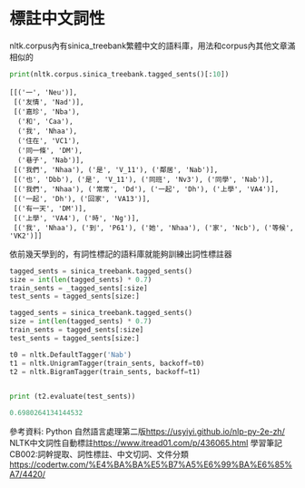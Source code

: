 標註中文詞性
==
nltk.corpus內有sinica_treebank繁體中文的語料庫，用法和corpus內其他文章滿相似的

```python
print(nltk.corpus.sinica_treebank.tagged_sents()[:10])
```
```
[[('一', 'Neu')],
 [('友情', 'Nad')],
 [('嘉珍', 'Nba'),
  ('和', 'Caa'),
  ('我', 'Nhaa'),
  ('住在', 'VC1'),
  ('同一條', 'DM'),
  ('巷子', 'Nab')],
 [('我們', 'Nhaa'), ('是', 'V_11'), ('鄰居', 'Nab')],
 [('也', 'Dbb'), ('是', 'V_11'), ('同班', 'Nv3'), ('同學', 'Nab')],
 [('我們', 'Nhaa'), ('常常', 'Dd'), ('一起', 'Dh'), ('上學', 'VA4')],
 [('一起', 'Dh'), ('回家', 'VA13')],
 [('有一天', 'DM')],
 [('上學', 'VA4'), ('時', 'Ng')],
 [('我', 'Nhaa'), ('到', 'P61'), ('她', 'Nhaa'), ('家', 'Ncb'), ('等候', 'VK2')]]
```

依前幾天學到的，有詞性標記的語料庫就能夠訓練出詞性標註器
```python
tagged_sents = sinica_treebank.tagged_sents()
size = int(len(tagged_sents) * 0.7)
train_sents = _tagged_sents[:size]	
test_sents = tagged_sents[size:]	

tagged_sents = sinica_treebank.tagged_sents()
size = int(len(tagged_sents) * 0.7)
train_sents = tagged_sents[:size]
test_sents = tagged_sents[size:]

t0 = nltk.DefaultTagger('Nab')
t1 = nltk.UnigramTagger(train_sents, backoff=t0)
t2 = nltk.BigramTagger(train_sents, backoff=t1)	
 

print (t2.evaluate(test_sents))	

0.6980264134144532
```
參考資料:
Python 自然語言處理第二版<https://usyiyi.github.io/nlp-py-2e-zh/>
NLTK中文詞性自動標註<https://www.itread01.com/p/436065.html>
學習筆記CB002:詞幹提取、詞性標註、中文切詞、文件分類<https://codertw.com/%E4%BA%BA%E5%B7%A5%E6%99%BA%E6%85%A7/4420/>
